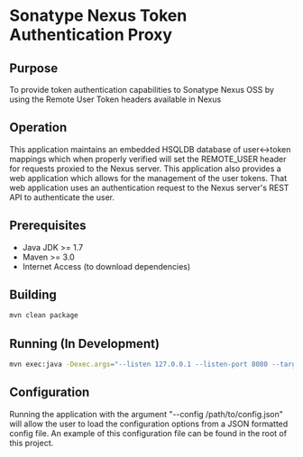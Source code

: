 Sonatype Nexus Token Authentication Proxy
=========================================

## Purpose

To provide token authentication capabilities to Sonatype Nexus OSS
by using the Remote User Token headers available in Nexus

## Operation
This application maintains an embedded HSQLDB database of user<->token mappings
which when properly verified will set the REMOTE_USER header for requests 
proxied to the Nexus server. This application also provides a web application
which allows for the management of the user tokens. That web application uses
an authentication request to the Nexus server's REST API to authenticate
the user.

## Prerequisites
* Java JDK >= 1.7
* Maven >= 3.0
* Internet Access (to download dependencies)

## Building

```bash
mvn clean package
```

## Running (In Development)

```bash
mvn exec:java -Dexec.args="--listen 127.0.0.1 --listen-port 8080 --target 127.0.0.1 --target-port 8980"
```

## Configuration

Running the application with the argument "--config /path/to/config.json" will 
allow the user to load the configuration options from a JSON formatted config
file. An example of this configuration file can be found in the root of this
project.

